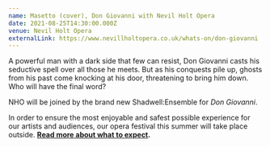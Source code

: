 ```yaml
---
name: Masetto (cover), Don Giovanni with Nevil Holt Opera
date: 2021-08-25T14:30:00.000Z
venue: Nevil Holt Opera
externalLink: https://www.nevillholtopera.co.uk/whats-on/don-giovanni
---
```

<!--StartFragment-->

A powerful man with a dark side that few can resist, Don Giovanni casts his seductive spell over all those he meets. But as his conquests pile up, ghosts from his past come knocking at his door, threatening to bring him down. Who will have the final word?

NHO will be joined by the brand new Shadwell:Ensemble for *Don Giovanni*.

In order to ensure the most enjoyable and safest possible experience for our artists and audiences, our opera festival this summer will take place outside. **[Read more about what to expect](https://www.nevillholtopera.co.uk/news/nho-summer-opera-festival-2021).**

<!--EndFragment-->